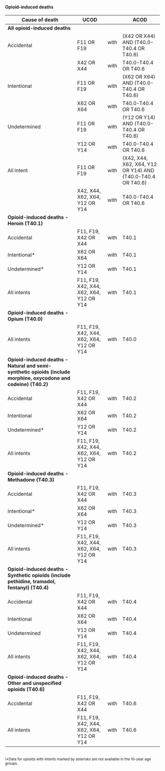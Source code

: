 #### Opioid-induced deaths

| **Cause of death** | **UCOD**        |                 | **ACOD**        |
| --- | --- | --- | ---|
| **All opioid-induced deaths**  |                 |                 |                 |
| Accidental    | F11 OR F19      | with  &nbsp; | (X42 OR X44) AND (T40.0-T40.4 OR T40.6)    |
|                 | X42 OR X44      | with            | T40.0-T40.4 OR T40.6           |
| Intentional   | F11 OR F19      | with            | (X62 OR X64) AND (T40.0-T40.4 OR T40.6)          |
|                 | X62 OR X64      | with            | T40.0-T40.4 OR T40.6           |
| Undetermined  | F11 OR F19      | with            | (Y12 OR Y14) AND (T40.0-T40.4 OR  T40.6)          |
|                 | Y12 OR Y14      | with            | T40.0-T40.4 OR T40.6           |
| All intent    | F11 OR F19      | with            | (X42, X44, X62, X64, Y12 OR Y14) AND (T40.0-T40.4 OR T40.6) |
|                 | X42, X44, X62, X64, Y12 OR Y14 | with            | T40.0-T40.4 OR T40.6 |
| **Opioid-induced deaths - Heroin (T40.1)** |                 |                 |                 |
| Accidental    | F11, F19, X42 OR X44  | with            | T40.1           |
| Intentional*  | X62 OR X64      | with            | T40.1           |
| Undetermined* | Y12 OR Y14      | with            | T40.1           |
| All intents   | F11, F19, X42, X44, X62, X64, Y12 OR Y14 &nbsp; | with            | T40.1           |
| **Opioid-induced deaths - Opium (T40.0)** | | | |
| All intents   | F11, F19, X42, X44, X62, X64, Y12 OR Y14 | with            | T40.0           |
| **Opioid-induced deaths - Natural and semi-synthetic opioids (include morphine, oxycodone and codeine) (T40.2)** | | | |
| Accidental    | F11, F19, X42 OR X44  | with            | T40.2           |
| Intentional   | X62 OR X64      | with            | T40.2           |
| Undetermined* | Y12 OR Y14      | with            | T40.2           |
| All intents   | F11, F19, X42, X44, X62, X64, Y12 OR Y14 | with            | T40.2           |
| **Opioid-induced deaths - Methadone (T40.3)**  | | | |
| Accidental    | F11, F19, X42 OR X44  | with            | T40.3           |
| Intentional*  | X62 OR X64      | with            | T40.3           |
| Undetermined* | Y12 OR Y14      | with            | T40.3           |
| All intents   | F11, F19, X42, X44, X62, X64, Y12 OR Y14 | with            | T40.3           |
| **Opioid-induced deaths - Synthetic opioids (include pethidine, tramadol, fentanyl) (T40.4)** | | | |
| Accidental    | F11, F19, X42 OR X44  | with            | T40.4           |
| Intentional   | X62 OR X64      | with            | T40.4           |
| Undetermined  | Y12 OR Y14      | with            | T40.4           |
| All intents   | F11, F19, X42, X44, X62, X64, Y12 OR Y14 &nbsp; | with            | T40.4           |
| **Opioid-induced deaths - Other and unspecified opioids (T40.6)** | | | |
| Accidental    | F11, F19, X42 OR X44 | with            | T40.6           |
| All intents   | F11, F19, X42, X44, X62, X64, Y12 OR Y14 | with            | T40.6           |
<br>
<small>
\*Data for opioids with intents marked by asterisks are not available in the 10-year age groups.
</small>